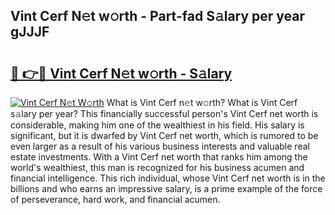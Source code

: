 ## Vint Cerf N𝚎t w𝚘rth - Part-fad S𝚊lary per year gJJJF

# <h2><a href="http://gc4qvq1.nevu.top/?p=Vint+Cerf">🔗 👉🔴 Vint Cerf N𝚎t w𝚘rth - S𝚊lary</a></h2>

[![Vint Cerf N𝚎t W𝚘rth](https://i.imgur.com/Oavwk0R.jpeg)](http://gc4qvq1.nevu.top/?p=Vint+Cerf)
What is Vint Cerf n𝚎t w𝚘rth? What is Vint Cerf s𝚊lary per year?
This financially successful person's Vint Cerf net worth is considerable, making him one of the wealthiest in his field. His salary is significant, but it is dwarfed by Vint Cerf net worth, which is rumored to be even larger as a result of his various business interests and valuable real estate investments. With a Vint Cerf net worth that ranks him among the world's wealthiest, this man is recognized for his business acumen and financial intelligence. This rich individual, whose Vint Cerf net worth is in the billions and who earns an impressive salary, is a prime example of the force of perseverance, hard work, and financial acumen.
